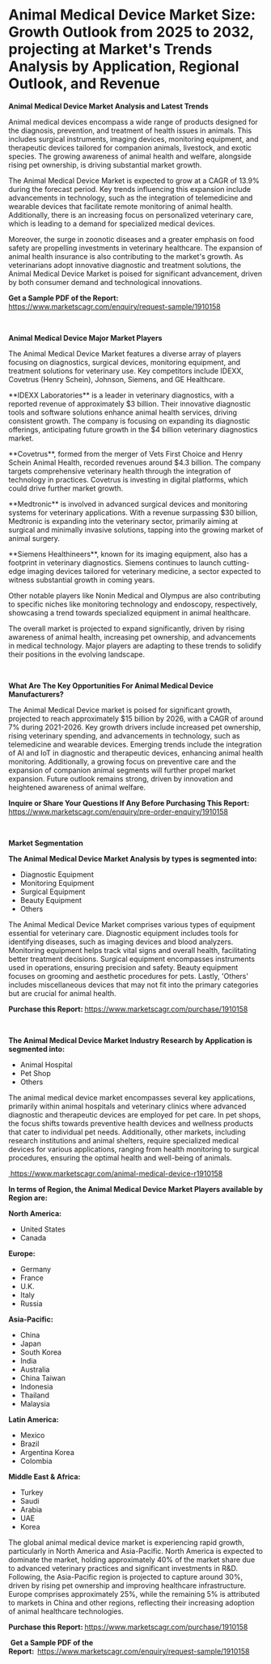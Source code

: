 <p><h1>Animal Medical Device Market Size: Growth Outlook from 2025 to 2032, projecting at Market's Trends Analysis by Application, Regional Outlook, and Revenue</h1></p><p><strong>Animal Medical Device Market Analysis and Latest Trends</strong></p>
<p><p>Animal medical devices encompass a wide range of products designed for the diagnosis, prevention, and treatment of health issues in animals. This includes surgical instruments, imaging devices, monitoring equipment, and therapeutic devices tailored for companion animals, livestock, and exotic species. The growing awareness of animal health and welfare, alongside rising pet ownership, is driving substantial market growth.</p><p>The Animal Medical Device Market is expected to grow at a CAGR of 13.9% during the forecast period. Key trends influencing this expansion include advancements in technology, such as the integration of telemedicine and wearable devices that facilitate remote monitoring of animal health. Additionally, there is an increasing focus on personalized veterinary care, which is leading to a demand for specialized medical devices.</p><p>Moreover, the surge in zoonotic diseases and a greater emphasis on food safety are propelling investments in veterinary healthcare. The expansion of animal health insurance is also contributing to the market's growth. As veterinarians adopt innovative diagnostic and treatment solutions, the Animal Medical Device Market is poised for significant advancement, driven by both consumer demand and technological innovations.</p></p>
<p><strong>Get a Sample PDF of the Report:&nbsp;</strong> <a href="https://www.marketscagr.com/enquiry/request-sample/1910158?utm_campaign=3098&utm_medium=2&utm_source=Github&utm_content=ia&utm_term=13042025&utm_id=animal-medical-device">https://www.marketscagr.com/enquiry/request-sample/1910158</a></p>
<p>&nbsp;</p>
<p><strong>Animal Medical Device Major Market Players</strong></p>
<p><p>The Animal Medical Device Market features a diverse array of players focusing on diagnostics, surgical devices, monitoring equipment, and treatment solutions for veterinary use. Key competitors include IDEXX, Covetrus (Henry Schein), Johnson, Siemens, and GE Healthcare.</p><p>**IDEXX Laboratories** is a leader in veterinary diagnostics, with a reported revenue of approximately $3 billion. Their innovative diagnostic tools and software solutions enhance animal health services, driving consistent growth. The company is focusing on expanding its diagnostic offerings, anticipating future growth in the $4 billion veterinary diagnostics market.</p><p>**Covetrus**, formed from the merger of Vets First Choice and Henry Schein Animal Health, recorded revenues around $4.3 billion. The company targets comprehensive veterinary health through the integration of technology in practices. Covetrus is investing in digital platforms, which could drive further market growth.</p><p>**Medtronic** is involved in advanced surgical devices and monitoring systems for veterinary applications. With a revenue surpassing $30 billion, Medtronic is expanding into the veterinary sector, primarily aiming at surgical and minimally invasive solutions, tapping into the growing market of animal surgery.</p><p>**Siemens Healthineers**, known for its imaging equipment, also has a footprint in veterinary diagnostics. Siemens continues to launch cutting-edge imaging devices tailored for veterinary medicine, a sector expected to witness substantial growth in coming years. </p><p>Other notable players like Nonin Medical and Olympus are also contributing to specific niches like monitoring technology and endoscopy, respectively, showcasing a trend towards specialized equipment in animal healthcare.</p><p>The overall market is projected to expand significantly, driven by rising awareness of animal health, increasing pet ownership, and advancements in medical technology. Major players are adapting to these trends to solidify their positions in the evolving landscape.</p></p>
<p>&nbsp;</p>
<p><strong>What Are The Key Opportunities For Animal Medical Device Manufacturers?</strong></p>
<p><p>The Animal Medical Device market is poised for significant growth, projected to reach approximately $15 billion by 2026, with a CAGR of around 7% during 2021-2026. Key growth drivers include increased pet ownership, rising veterinary spending, and advancements in technology, such as telemedicine and wearable devices. Emerging trends include the integration of AI and IoT in diagnostic and therapeutic devices, enhancing animal health monitoring. Additionally, a growing focus on preventive care and the expansion of companion animal segments will further propel market expansion. Future outlook remains strong, driven by innovation and heightened awareness of animal welfare.</p></p>
<p><strong>Inquire or Share Your Questions If Any Before Purchasing This Report:</strong> <a href="https://www.marketscagr.com/enquiry/pre-order-enquiry/1910158?utm_campaign=3098&utm_medium=2&utm_source=Github&utm_content=ia&utm_term=13042025&utm_id=animal-medical-device">https://www.marketscagr.com/enquiry/pre-order-enquiry/1910158</a></p>
<p>&nbsp;</p>
<p><strong>Market Segmentation</strong></p>
<p><strong>The Animal Medical Device Market Analysis by types is segmented into:</strong></p>
<p><ul><li>Diagnostic Equipment</li><li>Monitoring Equipment</li><li>Surgical Equipment</li><li>Beauty Equipment</li><li>Others</li></ul></p>
<p><p>The Animal Medical Device Market comprises various types of equipment essential for veterinary care. Diagnostic equipment includes tools for identifying diseases, such as imaging devices and blood analyzers. Monitoring equipment helps track vital signs and overall health, facilitating better treatment decisions. Surgical equipment encompasses instruments used in operations, ensuring precision and safety. Beauty equipment focuses on grooming and aesthetic procedures for pets. Lastly, 'Others' includes miscellaneous devices that may not fit into the primary categories but are crucial for animal health.</p></p>
<p><strong>Purchase this Report:&nbsp;</strong><a href="https://www.marketscagr.com/purchase/1910158?utm_campaign=3098&utm_medium=2&utm_source=Github&utm_content=ia&utm_term=13042025&utm_id=animal-medical-device">https://www.marketscagr.com/purchase/1910158</a></p>
<p>&nbsp;</p>
<p><strong>The Animal Medical Device Market Industry Research by Application is segmented into:</strong></p>
<p><ul><li>Animal Hospital</li><li>Pet Shop</li><li>Others</li></ul></p>
<p><p>The animal medical device market encompasses several key applications, primarily within animal hospitals and veterinary clinics where advanced diagnostic and therapeutic devices are employed for pet care. In pet shops, the focus shifts towards preventive health devices and wellness products that cater to individual pet needs. Additionally, other markets, including research institutions and animal shelters, require specialized medical devices for various applications, ranging from health monitoring to surgical procedures, ensuring the optimal health and well-being of animals.</p></p>
<p><a href="https://www.marketscagr.com/animal-medical-device-r1910158?utm_campaign=3098&utm_medium=2&utm_source=Github&utm_content=ia&utm_term=13042025&utm_id=animal-medical-device">&nbsp;https://www.marketscagr.com/animal-medical-device-r1910158</a></p>
<p><strong>In terms of Region, the Animal Medical Device Market Players available by Region are:</strong></p>
<p>
    <p> <strong> North America: </strong>
        <ul>
            <li>United States</li>
            <li>Canada</li>
        </ul>
        </p> 
    <p> <strong> Europe: </strong>
        <ul>
            <li>Germany</li>
            <li>France</li>
            <li>U.K.</li>
            <li>Italy</li>
            <li>Russia</li>
        </ul>
        </p> 
    <p> <strong> Asia-Pacific: </strong>
        <ul>
            <li>China</li>
            <li>Japan</li>
            <li>South Korea</li>
            <li>India</li>
            <li>Australia</li>
            <li>China Taiwan</li>
            <li>Indonesia</li>
            <li>Thailand</li>
            <li>Malaysia</li>
        </ul>
        </p> 
    <p> <strong> Latin America: </strong>
        <ul>
            <li>Mexico</li>
            <li>Brazil</li>
            <li>Argentina Korea</li>
            <li>Colombia</li>
        </ul>
        </p> 
    <p> <strong> Middle East & Africa: </strong>
        <ul>
            <li>Turkey</li>
            <li>Saudi</li>
            <li>Arabia</li>
            <li>UAE</li>
            <li>Korea</li>
        </ul>
    </p>
    </p>
<p><p>The global animal medical device market is experiencing rapid growth, particularly in North America and Asia-Pacific. North America is expected to dominate the market, holding approximately 40% of the market share due to advanced veterinary practices and significant investments in R&D. Following, the Asia-Pacific region is projected to capture around 30%, driven by rising pet ownership and improving healthcare infrastructure. Europe comprises approximately 25%, while the remaining 5% is attributed to markets in China and other regions, reflecting their increasing adoption of animal healthcare technologies.</p></p>
<p><strong>Purchase this Report: </strong><a href="https://www.marketscagr.com/purchase/1910158?utm_campaign=3098&utm_medium=2&utm_source=Github&utm_content=ia&utm_term=13042025&utm_id=animal-medical-device">https://www.marketscagr.com/purchase/1910158</a></p>
<p>&nbsp;<strong>Get a Sample PDF of the Report:&nbsp;&nbsp;</strong><a href="https://www.marketscagr.com/enquiry/request-sample/1910158?utm_campaign=3098&utm_medium=2&utm_source=Github&utm_content=ia&utm_term=13042025&utm_id=animal-medical-device">https://www.marketscagr.com/enquiry/request-sample/1910158</a></p>
<p><strong></strong></p>
<p><p></p><p></p><p></p></p>